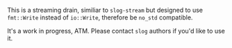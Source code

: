 This is a streaming drain, similiar to `slog-stream` but designed to use
`fmt::Write` instead of `io::Write`, therefore be `no_std` compatible.

It's a work in progress, ATM. Please contact `slog` authors if you'd like to
use it.
